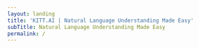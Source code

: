 ```yaml
---
layout: landing
title: 'KITT.AI | Natural Language Understanding Made Easy'
subTitle: Natural Language Understanding Made Easy
permalink: / 
---
```

